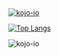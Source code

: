 ## 
<a href="https://kojo-io.com"><img src="https://github-profile-trophy.vercel.app/?username=kojo-io" alt="kojo-io" /></a>

[![Top Langs](https://github-readme-stats.vercel.app/api/top-langs/?username=kojo-io&layout=compact)](https:kojo-io.com)
<p><img align="center" src="https://github-readme-streak-stats.herokuapp.com/?user=kojo-io&" alt="kojo-io" /></p>

<!--
**kojo-io/kojo-io** is a ✨ _special_ ✨ repository because its `README.md` (this file) appears on your GitHub profile.

Here are some ideas to get you started:

- 🔭 I’m currently working on ...
- 🌱 I’m currently learning ...
- 👯 I’m looking to collaborate on ...
- 🤔 I’m looking for help with ...
- 💬 Ask me about ...
- 📫 How to reach me: ...
- 😄 Pronouns: ...
- ⚡ Fun fact: ...
-->
